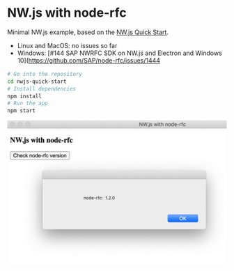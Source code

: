 # NW.js with node-rfc

Minimal NW.js example, based on the [NW.js Quick Start](https://github.com/nwjs/nw.js/).

- Linux and MacOS: no issues so far
- Windows: [#144 SAP NWRFC SDK on NW.js and Electron and Windows 10](https://github.com/SAP/node-rfc/issues/1444

```bash
# Go into the repository
cd nwjs-quick-start
# Install dependencies
npm install
# Run the app
npm start
```

![screenshot](NWjs.png)
